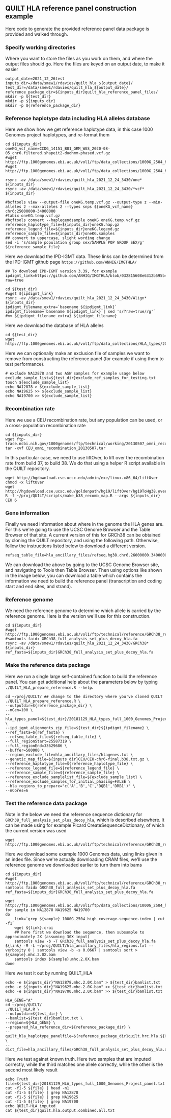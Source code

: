 ## QUILT HLA reference panel construction example

Here code to generate the provided reference panel data package is provided and walked through.

### Specify working directories

Where you want to store the files as you work on them, and where the output files should go. Here the files are keyed on an output date, to make it easier

```
output_date=2021_12_26test
inputs_dir=/data/smew1/rdavies/quilt_hla_${output_date}/
test_dir=/data/smew1/rdavies/quilt_hla_${output_date}/
reference_package_dir=${inputs_dir}quilt_hla_reference_panel_files/
mkdir -p ${test_dir}
mkdir -p ${inputs_dir}
mkdir -p ${reference_package_dir}
```

### Reference haplotype data including HLA alleles database

Here we show how we get reference haplotype data, in this case 1000 Genomes project haplotypes, and re-format them
```
cd ${inputs_dir}
oneKG_vcf_name=CCDG_14151_B01_GRM_WGS_2020-08-05_chr6.filtered.shapeit2-duohmm-phased.vcf.gz
#wget http://ftp.1000genomes.ebi.ac.uk/vol1/ftp/data_collections/1000G_2504_high_coverage/working/20201028_3202_phased/${oneKG_vcf_name}
#wget http://ftp.1000genomes.ebi.ac.uk/vol1/ftp/data_collections/1000G_2504_high_coverage/working/20201028_3202_phased/${oneKG_vcf_name}.tbi

rsync -av /data/smew1/rdavies/quilt_hla_2021_12_24_3430/one* ${inputs_dir}
rsync -av /data/smew1/rdavies/quilt_hla_2021_12_24_3430/*vcf* ${inputs_dir}

#bcftools view --output-file oneKG.temp.vcf.gz --output-type z --min-alleles 2 --max-alleles 2 --types snps ${oneKG_vcf_name} chr6:25000000-34000000
#tabix oneKG.temp.vcf.gz
#bcftools convert --haplegendsample oneKG oneKG.temp.vcf.gz
reference_haplotype_file=${inputs_dir}oneKG.hap.gz
reference_legend_file=${inputs_dir}oneKG.legend.gz
reference_sample_file=${inputs_dir}oneKG.samples
## convert to uppercase, slight wording change
sed -i 's/sample population group sex/SAMPLE POP GROUP SEX/g' ${reference_sample_file}
```

Here we download the IPD-IGMT data. These links can be determined from the IPD-IGMT github page `https://github.com/ANHIG/IMGTHLA/`
```
## To download IPD-IGMT version 3.39, for example
ipdigmt_link=https://github.com/ANHIG/IMGTHLA/blob/032815608e6312b595b4aaf9904d5b4c189dd6dc/Alignments_Rel_3390.zip?raw=true

cd ${test_dir}
#wget ${ipdigmt_link}
rsync -av /data/smew1/rdavies/quilt_hla_2021_12_24_3430/Align* ${inputs_dir}
ipdigmt_filename_extra=`basename ${ipdigmt_link}`
ipdigmt_filename=`basename ${ipdigmt_link} | sed 's/?raw=true//g'`
#mv ${ipdigmt_filename_extra} ${ipdigmt_filename}
```

Here we download the database of HLA alleles
```
cd ${test_dir}
wget http://ftp.1000genomes.ebi.ac.uk/vol1/ftp/data_collections/HLA_types/20181129_HLA_types_full_1000_Genomes_Project_panel.txt
```

Here we can optionally make an exclusion file of samples we want to remove from constructing the reference panel (for example if using them to test performance). 
```
# exclude NA12878 and two ASW samples for example usage below
exclude_sample_list=${test_dir}exclude_ref_samples_for_testing.txt
touch ${exclude_sample_list}
echo NA12878 > ${exclude_sample_list}
echo NA19625 >> ${exclude_sample_list}
echo NA19700 >> ${exclude_sample_list}
```


### Recombination rate

Here we use a CEU recombination rate, but any population can be used, or a cross-population recombination rate

```
cd ${inputs_dir}
wget ftp-trace.ncbi.nih.gov/1000genomes/ftp/technical/working/20130507_omni_recombination_rates/CEU_omni_recombination_20130507.tar
tar -xvf CEU_omni_recombination_20130507.tar
```

In this particular case, we need to use liftOver, to lift over the recombination rate from build 37, to build 38. We do that using a helper R script available in the QUILT repository.

```
wget http://hgdownload.cse.ucsc.edu/admin/exe/linux.x86_64/liftOver
chmod +x liftOver
wget http://hgdownload.cse.ucsc.edu/goldenpath/hg19/liftOver/hg19ToHg38.over.chain.gz
R -f ~/proj/QUILT/scripts/make_b38_recomb_map.R --args ${inputs_dir} CEU 6

```

### Gene information

Finally we need information about where in the genome the HLA genes are. For this we're going to use the UCSC Genome Browser and the Table Browser of that site. A current version of this for GRCh38 can be obtained by cloning the QUILT repository, and using the following path. Otherwise, follow the instructions listed below to download a different version.

```
refseq_table_file=hla_ancillary_files/refseq.hg38.chr6.26000000.34000000.txt.gz
```


We can download the above by going to the UCSC Genome Browser site, and navigating to Tools then Table Browser. Then using options like shown in the image below, you can download a table which contains the information we need to build the reference panel (transcription and coding start and end sites, and strand).


### Reference genome

We need the reference genome to determine which allele is carried by the reference genome. Here is the version we'll use for this construction.

```
cd ${inputs_dir}
#wget http://ftp.1000genomes.ebi.ac.uk/vol1/ftp/technical/reference/GRCh38_reference_genome/GRCh38_full_analysis_set_plus_decoy_hla.fa
#samtools faidx GRCh38_full_analysis_set_plus_decoy_hla.fa
rsync -av /data/smew1/rdavies/quilt_hla_2021_12_24_3430/GRCh38* ${inputs_dir}
ref_fasta=${inputs_dir}GRCh38_full_analysis_set_plus_decoy_hla.fa
```


### Make the reference data package

Here we run a single large self-contained function to build the reference panel. You can get additional help about the parameters below by typing `./QUILT_HLA_prepare_reference.R --help`.


```
cd ~/proj/QUILT/ ## change to the directory where you've cloned QUILT
./QUILT_HLA_prepare_reference.R \
--outputdir=${reference_package_dir} \
--nGen=100 \
--hla_types_panel=${test_dir}/20181129_HLA_types_full_1000_Genomes_Project_panel.txt \
--ipd_igmt_alignments_zip_file=${test_dir}${ipdigmt_filename} \
--ref_fasta=${ref_fasta} \
--refseq_table_file=${refseq_table_file} \
--full_regionStart=25587319 \
--full_regionEnd=33629686 \
--buffer=500000 \
--region_exclude_file=hla_ancillary_files/hlagenes.txt \
--genetic_map_file=${inputs_dir}CEU/CEU-chr6-final.b38.txt.gz \
--reference_haplotype_file=${reference_haplotype_file} \
--reference_legend_file=${reference_legend_file} \
--reference_sample_file=${reference_sample_file} \
--reference_exclude_samplelist_file=${exclude_sample_list} \
--reference_exclude_samples_for_initial_phasing=FALSE \
--hla_regions_to_prepare="c('A','B','C','DQB1','DRB1')" \
--nCores=6

```


### Test the reference data package

Note in the below we need the reference sequence dictionary for `GRCh38_full_analysis_set_plus_decoy_hla`, which is described elsewhere. It can be made using for example Picard CreateSequenceDictionary, of which the current version was used
```
wget http://ftp.1000genomes.ebi.ac.uk/vol1/ftp/technical/reference/GRCh38_reference_genome/GRCh38_full_analysis_set_plus_decoy_hla.dict
```

Here we download some example 1000 Genomes data, using links given in an index file. Since we're actually downloading CRAM files, we'll use the reference genome we downloaded earlier to turn them into bams
```
cd ${inputs_dir}
#wget http://ftp.1000genomes.ebi.ac.uk/vol1/ftp/technical/reference/GRCh38_reference_genome/GRCh38_full_analysis_set_plus_decoy_hla.fa
samtools faidx GRCh38_full_analysis_set_plus_decoy_hla.fa
ref_fasta=${inputs_dir}GRCh38_full_analysis_set_plus_decoy_hla.fa

wget http://ftp.1000genomes.ebi.ac.uk/vol1/ftp/data_collections/1000G_2504_high_coverage/1000G_2504_high_coverage.sequence.index
for sample in NA12878 NA19625 NA19700
do
    link=`grep ${sample} 1000G_2504_high_coverage.sequence.index | cut -f1`
    wget ${link}.crai
    ## here first we download the sequence, then subsample to approximately 2X (assuming 30X input)
    samtools view -b -T GRCh38_full_analysis_set_plus_decoy_hla.fa ${link} -M -L ~/proj/QUILT/hla_ancillary_files/hla_regions.txt --verbosity 0 | samtools view -b -s 0.0667 | samtools sort > ${sample}.mhc.2.0X.bam
    samtools index ${sample}.mhc.2.0X.bam
done

```


Here we test it out by running QUILT_HLA
```
echo -e ${inputs_dir}"NA12878.mhc.2.0X.bam" > ${test_dir}bamlist.txt
echo -e ${inputs_dir}"NA19625.mhc.2.0X.bam" >> ${test_dir}bamlist.txt
echo -e ${inputs_dir}"NA19700.mhc.2.0X.bam" >> ${test_dir}bamlist.txt

HLA_GENE="A"
cd ~/proj/QUILT/
./QUILT_HLA.R \
--outputdir=${test_dir} \
--bamlist=${test_dir}bamlist.txt \
--region=${HLA_GENE} \
--prepared_hla_reference_dir=${reference_package_dir} \
--quilt_hla_haplotype_panelfile=${reference_package_dir}quilt.hrc.hla.${HLA_GENE}.haplotypes.RData \
--dict_file=hla_ancillary_files/GRCh38_full_analysis_set_plus_decoy_hla.dict
```

Here we test against known truth. Here two samples that are imputed correctly, while the third matches one allele correctly, while the other is the second most likely result
```
echo Truth
file=${test_dir}20181129_HLA_types_full_1000_Genomes_Project_panel.txt
cut -f1-5 ${file} | head -n1
cut -f1-5 ${file} | grep NA12878
cut -f1-5 ${file} | grep NA19625
cut -f1-5 ${file} | grep NA19700
echo QUILT-HLA imputed
cat ${test_dir}quilt.hla.output.combined.all.txt
```


